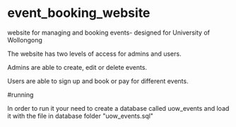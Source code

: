 # event_booking_website
website for managing and booking events- designed for University of Wollongong

The website has two levels of access for admins and users.

Admins are able to create, edit or delete events.

Users are able to sign up and book or pay for different events.

#running

In order to run it your need to create a database called uow_events and load it with the file in database folder "uow_events.sql"


